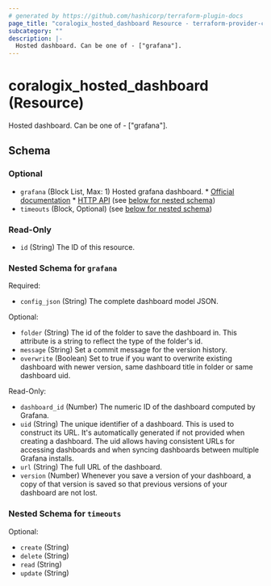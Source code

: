```yaml
---
# generated by https://github.com/hashicorp/terraform-plugin-docs
page_title: "coralogix_hosted_dashboard Resource - terraform-provider-coralogix"
subcategory: ""
description: |-
  Hosted dashboard. Can be one of - ["grafana"].
---
```


# coralogix_hosted_dashboard (Resource)

Hosted dashboard. Can be one of - ["grafana"].



<!-- schema generated by tfplugindocs -->
## Schema

### Optional

- `grafana` (Block List, Max: 1) Hosted grafana dashboard.
			* [Official documentation](https://grafana.com/docs/grafana/latest/dashboards/)
			* [HTTP API](https://grafana.com/docs/grafana/latest/http_api/dashboard/) (see [below for nested schema](#nestedblock--grafana))
- `timeouts` (Block, Optional) (see [below for nested schema](#nestedblock--timeouts))

### Read-Only

- `id` (String) The ID of this resource.

<a id="nestedblock--grafana"></a>
### Nested Schema for `grafana`

Required:

- `config_json` (String) The complete dashboard model JSON.

Optional:

- `folder` (String) The id of the folder to save the dashboard in. This attribute is a string to reflect the type of the folder's id.
- `message` (String) Set a commit message for the version history.
- `overwrite` (Boolean) Set to true if you want to overwrite existing dashboard with newer version, same dashboard title in folder or same dashboard uid.

Read-Only:

- `dashboard_id` (Number) The numeric ID of the dashboard computed by Grafana.
- `uid` (String) The unique identifier of a dashboard. This is used to construct its URL. It's automatically generated if not provided when creating a dashboard. The uid allows having consistent URLs for accessing dashboards and when syncing dashboards between multiple Grafana installs.
- `url` (String) The full URL of the dashboard.
- `version` (Number) Whenever you save a version of your dashboard, a copy of that version is saved so that previous versions of your dashboard are not lost.


<a id="nestedblock--timeouts"></a>
### Nested Schema for `timeouts`

Optional:

- `create` (String)
- `delete` (String)
- `read` (String)
- `update` (String)


